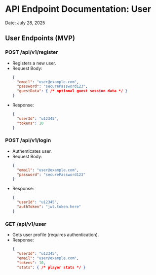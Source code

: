 
# API Endpoint Documentation: User

Date: July 28, 2025

## User Endpoints (MVP)

### POST /api/v1/register
- Registers a new user.
- Request Body:
  ```json
  {
    "email": "user@example.com",
    "password": "securePassword123",
    "guestData": { /* optional guest session data */ }
  }
  ```
- Response:
  ```json
  {
    "userId": "u12345",
    "tokens": 10
  }
  ```

### POST /api/v1/login
- Authenticates user.
- Request Body:
  ```json
  {
    "email": "user@example.com",
    "password": "securePassword123"
  }
  ```
- Response:
  ```json
  {
    "userId": "u12345",
    "authToken": "jwt.token.here"
  }
  ```

### GET /api/v1/user
- Gets user profile (requires authentication).
- Response:
  ```json
  {
    "userId": "u12345",
    "email": "user@example.com",
    "tokens": 10,
    "stats": { /* player stats */ }
